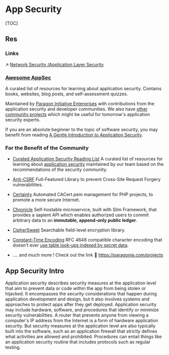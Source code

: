 # App Security

[TOC]



## Res
### Links
↗ [Network Security /Application Layer Security](../Network%20Security/🏇%20Network%20Security%20Basics%20&%20Protocols/📱%20Application%20Layer%20Security/Application%20Layer%20Security.md)


### [Awesome AppSec](https://github.com/paragonie/awesome-appsec#readme)
A curated list of resources for learning about application security. Contains books, websites, blog posts, and self-assessment quizzes.

Maintained by [Paragon Initiative Enterprises](https://paragonie.com/) with contributions from the application security and developer communities. We also have [other community projects](https://paragonie.com/projects) which might be useful for tomorrow's application security experts.

If you are an absolute beginner to the topic of software security, you may benefit from reading [A Gentle Introduction to Application Security](https://paragonie.com/blog/2015/08/gentle-introduction-application-security).


### For the Benefit of the Community
- [Curated Application Security Reading List](https://github.com/paragonie/awesome-appsec)
  A curated list of resources for learning about [application security](https://paragonie.com/service/appsec) maintained by our team based on the recommendations of the security community.

- [Anti-CSRF](https://github.com/paragonie/anti-csrf)
  Full-Featured Library to prevent Cross-Site Request Forgery vulnerabilities.

- [Certainty](https://github.com/paragonie/certainty)
  Automated CACert.pem management for PHP projects, to promote a more secure Internet.

- [Chronicle](https://github.com/paragonie/chronicle)
  Self-hostable microservice, built with Slim Framework, that provides a sapient API which enables authorized users to commit arbitrary data to an **immutable, append-only public ledger**.

- [CipherSweet](https://github.com/paragonie/ciphersweet)
  Searchable field-level encryption library.

- [Constant-Time Encoding](https://github.com/paragonie/constant_time_encoding)
  RFC 4648 compatible character encoding that doesn't ever [use table look-ups indexed by secret data](https://cryptocoding.net/index.php/Coding_rules#Avoid_table_look-ups_indexed_by_secret_data).

- .... and much more ! Check out the link :link: <https://paragonie.com/projects>



## App Security Intro
Application security describes security measures at the application level that aim to prevent data or code within the app from being stolen or hijacked. It encompasses the security considerations that happen during application development and design, but it also involves systems and approaches to protect apps after they get deployed. Application security may include hardware, software, and procedures that identify or minimize security vulnerabilities. A router that prevents anyone from viewing a computer's IP address from the Internet is a form of hardware application security. But security measures at the application level are also typically built into the software, such as an application firewall that strictly defines what activities are allowed and prohibited. Procedures can entail things like an application security routine that includes protocols such as regular testing.


